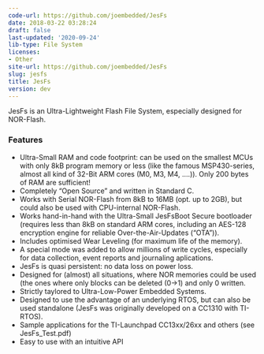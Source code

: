 ```yaml
---
code-url: https://github.com/joembedded/JesFs
date: 2018-03-22 03:28:24
draft: false
last-updated: '2020-09-24'
lib-type: File System
licenses:
- Other
site-url: https://github.com/joembedded/JesFs
slug: jesfs
title: JesFs
version: dev
---
```

JesFs is an Ultra-Lightweight Flash File System, especially designed for NOR-Flash.

<!--more-->

### Features
- Ultra-Small RAM and code footprint: can be used on the smallest MCUs with only 8kB program memory or less (like the famous MSP430-series, almost all kind of 32-Bit ARM cores (M0, M3, M4, ….)). Only 200 bytes of RAM are sufficient!
- Completely “Open Source” and written in Standard C.
- Works with Serial NOR-Flash from 8kB to 16MB (opt. up to 2GB), but could also be used with CPU-internal NOR-Flash.
- Works hand-in-hand with the Ultra-Small JesFsBoot Secure bootloader (requires less than 8kB on standard ARM cores, including an AES-128 encryption engine for reliable Over-the-Air-Updates (“OTA”)).
- Includes optimised Wear Leveling (for maximum life of the memory).
- A special mode was added to allow millions of write cycles, especially for data collection, event reports and journaling aplications.
- JesFs is quasi persistent: no data loss on power loss.
- Designed for (almost) all situations, where NOR memories could be used (the ones where only blocks can be deleted (0->1) and only 0 written.
- Strictly taylored to Ultra-Low-Power Embedded Systems.
- Designed to use the advantage of an underlying RTOS, but can also be used standalone (JesFs was originally developed on a CC1310 with TI-RTOS).
- Sample applications for the TI-Launchpad CC13xx/26xx and others (see JesFs_Test.pdf)
- Easy to use with an intuitive API
